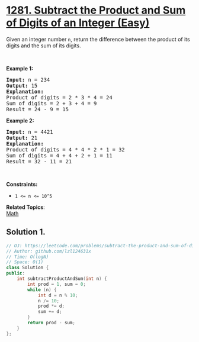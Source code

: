 # [1281. Subtract the Product and Sum of Digits of an Integer (Easy)](https://leetcode.com/problems/subtract-the-product-and-sum-of-digits-of-an-integer/)

Given an integer number <code>n</code>, return the difference between the product of its digits and the sum of its digits.
<p>&nbsp;</p>
<p><strong>Example 1:</strong></p>

<pre><strong>Input:</strong> n = 234
<strong>Output:</strong> 15 
<b>Explanation:</b> 
Product of digits = 2 * 3 * 4 = 24 
Sum of digits = 2 + 3 + 4 = 9 
Result = 24 - 9 = 15
</pre>

<p><strong>Example 2:</strong></p>

<pre><strong>Input:</strong> n = 4421
<strong>Output:</strong> 21
<b>Explanation: 
</b>Product of digits = 4 * 4 * 2 * 1 = 32 
Sum of digits = 4 + 4 + 2 + 1 = 11 
Result = 32 - 11 = 21
</pre>

<p>&nbsp;</p>
<p><strong>Constraints:</strong></p>

<ul>
	<li><code>1 &lt;= n &lt;= 10^5</code></li>
</ul>


**Related Topics**:  
[Math](https://leetcode.com/tag/math/)

## Solution 1.

```cpp
// OJ: https://leetcode.com/problems/subtract-the-product-and-sum-of-digits-of-an-integer/
// Author: github.com/lzl124631x
// Time: O(logN)
// Space: O(1)
class Solution {
public:
    int subtractProductAndSum(int n) {
        int prod = 1, sum = 0;
        while (n) {
            int d = n % 10;
            n /= 10;
            prod *= d;
            sum += d;
        }
        return prod - sum;
    }
};
```